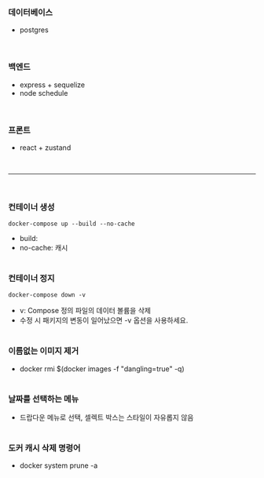 ### 데이터베이스
- postgres  
<br/>

### 백엔드 
- express + sequelize
- node schedule  
<br/>

### 프론트
- react + zustand

<br/>
<hr/><br/>

### 컨테이너 생성
```
docker-compose up --build --no-cache
```
- build: 
- no-cache: 캐시 
<br/><br/>


### 컨테이너 정지
```
docker-compose down -v
```
- v: Compose 정의 파일의 데이터 볼륨을 삭제 
- 수정 시 패키지의 변동이 일어났으면 -v 옵션을 사용하세요.
<br/><br/>

### 이름없는 이미지 제거
- docker rmi $(docker images -f "dangling=true" -q)
<br/><br/>

### 날짜를 선택하는 메뉴
- 드랍다운 메뉴로 선택, 셀렉트 박스는 스타일이 자유롭지 않음
<br/><br/>

### 도커 캐시 삭제 명령어
- docker system prune -a
<br/><br/>